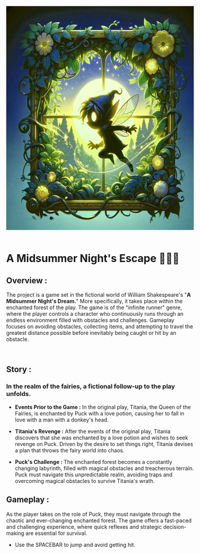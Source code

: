 <!-- ![A_Midsummer_Night_Escape_Logo](src/images/references/A-Midsummer-Night_s-Escape_Colored.jpg) -->
<div style="text-align: center;">
    <img src="src/images/references/A-Midsummer-Night_s-Escape_Colored.jpg" alt="A_Midsummer_Night_Escape_Logo" width="600" height="600">
</div>

<br>

# A Midsummer Night's Escape 🌙🧚‍♂️


## Overview :
The project is a game set in the fictional world of William Shakespeare's "**A Midsummer Night's Dream.**" More specifically, it takes place within the enchanted forest of the play. The game is of the "infinite runner" genre, where the player controls a character who continuously runs through an endless environment filled with obstacles and challenges. Gameplay focuses on avoiding obstacles, collecting items, and attempting to travel the greatest distance possible before inevitably being caught or hit by an obstacle.

<br>

## Story :
### In the realm of the fairies, a fictional follow-up to the play unfolds. 


- **Events Prior to the Game :** In the original play, Titania, the Queen of the Fairies, is enchanted by Puck with a love potion, causing her to fall in love with a man with a donkey's head. 

- **Titania's Revenge :** After the events of the original play, Titania discovers that she was enchanted by a love potion and wishes to seek revenge on Puck. Driven by the desire to set things right, Titania devises a plan that throws the fairy world into chaos. 

- **Puck's Challenge :** The enchanted forest becomes a constantly changing labyrinth, filled with magical obstacles and treacherous terrain. Puck must navigate this unpredictable realm, avoiding traps and overcoming magical obstacles to survive Titania's wrath.

## Gameplay :
As the player takes on the role of Puck, they must navigate through the chaotic and ever-changing enchanted forest. The game offers a fast-paced and challenging experience, where quick reflexes and strategic decision-making are essential for survival.
- Use the SPACEBAR to jump and avoid getting hit.